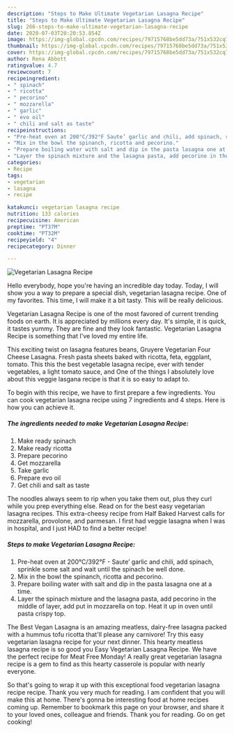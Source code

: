 ```yaml
---
description: "Steps to Make Ultimate Vegetarian Lasagna Recipe"
title: "Steps to Make Ultimate Vegetarian Lasagna Recipe"
slug: 266-steps-to-make-ultimate-vegetarian-lasagna-recipe
date: 2020-07-03T20:20:53.854Z
image: https://img-global.cpcdn.com/recipes/79715768be5dd73a/751x532cq70/vegetarian-lasagna-recipe-recipe-main-photo.jpg
thumbnail: https://img-global.cpcdn.com/recipes/79715768be5dd73a/751x532cq70/vegetarian-lasagna-recipe-recipe-main-photo.jpg
cover: https://img-global.cpcdn.com/recipes/79715768be5dd73a/751x532cq70/vegetarian-lasagna-recipe-recipe-main-photo.jpg
author: Rena Abbott
ratingvalue: 4.7
reviewcount: 7
recipeingredient:
- " spinach"
- " ricotta"
- " pecorino"
- " mozzarella"
- " garlic"
- " evo oil"
- " chili and salt as taste"
recipeinstructions:
- "Pre-heat oven at 200°C/392°F Saute’ garlic and chili, add spinach, sprinkle some salt and wait until the spinach be well done."
- "Mix in the bowl the spinanch, ricotta and pecorino."
- "Prepare boiling water with salt and dip in the pasta lasagna one at a time."
- "Layer the spinach mixture and the lasagna pasta, add pecorino in the middle of layer, add put in mozzarella on top. Heat it up in oven until pasta crispy top."
categories:
- Recipe
tags:
- vegetarian
- lasagna
- recipe

katakunci: vegetarian lasagna recipe 
nutrition: 133 calories
recipecuisine: American
preptime: "PT37M"
cooktime: "PT32M"
recipeyield: "4"
recipecategory: Dinner

---
```



![Vegetarian Lasagna Recipe](https://img-global.cpcdn.com/recipes/79715768be5dd73a/751x532cq70/vegetarian-lasagna-recipe-recipe-main-photo.jpg)

Hello everybody, hope you're having an incredible day today. Today, I will show you a way to prepare a special dish, vegetarian lasagna recipe. One of my favorites. This time, I will make it a bit tasty. This will be really delicious.

Vegetarian Lasagna Recipe is one of the most favored of current trending foods on earth. It is appreciated by millions every day. It's simple, it is quick, it tastes yummy. They are fine and they look fantastic. Vegetarian Lasagna Recipe is something that I've loved my entire life.

This exciting twist on lasagna features beans, Gruyere Vegetarian Four Cheese Lasagna. Fresh pasta sheets baked with ricotta, feta, eggplant, tomato. This this the best vegetable lasagna recipe, ever with tender vegetables, a light tomato sauce, and One of the things I absolutely love about this veggie lasgana recipe is that it is so easy to adapt to.


To begin with this recipe, we have to first prepare a few ingredients. You can cook vegetarian lasagna recipe using 7 ingredients and 4 steps. Here is how you can achieve it.

<!--inarticleads1-->

##### The ingredients needed to make Vegetarian Lasagna Recipe:

1. Make ready  spinach
1. Make ready  ricotta
1. Prepare  pecorino
1. Get  mozzarella
1. Take  garlic
1. Prepare  evo oil
1. Get  chili and salt as taste


The noodles always seem to rip when you take them out, plus they curl while you prep everything else. Read on for the best easy vegetarian lasagna recipes. This extra-cheesy recipe from Half Baked Harvest calls for mozzarella, provolone, and parmesan. I first had veggie lasagna when I was in hospital, and I just HAD to find a better recipe! 

<!--inarticleads2-->

##### Steps to make Vegetarian Lasagna Recipe:

1. Pre-heat oven at 200°C/392°F - Saute’ garlic and chili, add spinach, sprinkle some salt and wait until the spinach be well done.
1. Mix in the bowl the spinanch, ricotta and pecorino.
1. Prepare boiling water with salt and dip in the pasta lasagna one at a time.
1. Layer the spinach mixture and the lasagna pasta, add pecorino in the middle of layer, add put in mozzarella on top. Heat it up in oven until pasta crispy top.


The Best Vegan Lasagna is an amazing meatless, dairy-free lasagna packed with a hummus tofu ricotta that&#39;ll please any carnivore! Try this easy vegetarian lasagna recipe for your next dinner. This hearty meatless lasagna recipe is so good you Easy Vegetarian Lasagna Recipe. We have the perfect recipe for Meat Free Monday! A really great vegetarian lasagna recipe is a gem to find as this hearty casserole is popular with nearly everyone. 

So that's going to wrap it up with this exceptional food vegetarian lasagna recipe recipe. Thank you very much for reading. I am confident that you will make this at home. There's gonna be interesting food at home recipes coming up. Remember to bookmark this page on your browser, and share it to your loved ones, colleague and friends. Thank you for reading. Go on get cooking!
